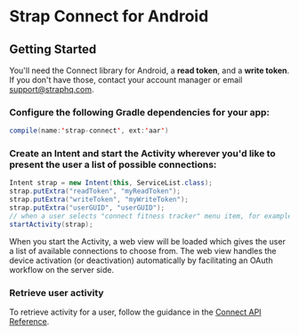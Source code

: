 # Strap Connect for Android

## Getting Started

You'll need the Connect library for Android, a **read token**, and a **write token**. If you don't have those, contact your account manager or email support@straphq.com.

### Configure the following Gradle dependencies for your app:

```java
compile(name:'strap-connect', ext:'aar')
```

### Create an Intent and start the Activity wherever you'd like to present the user a list of possible connections:

```java
Intent strap = new Intent(this, ServiceList.class);
strap.putExtra("readToken", "myReadToken");
strap.putExtra("writeToken", "myWriteToken");
strap.putExtra("userGUID", "userGUID");
// when a user selects "connect fitness tracker" menu item, for example
startActivity(strap);
```

When you start the Activity, a web view will be loaded which gives the user a list of available connections to choose from. The web view handles the device activation (or deactivation) automatically by facilitating an OAuth workflow on the server side.

### Retrieve user activity

To retrieve activity for a user, follow the guidance in the <a href="/guides/connect-api">Connect API Reference</a>.
